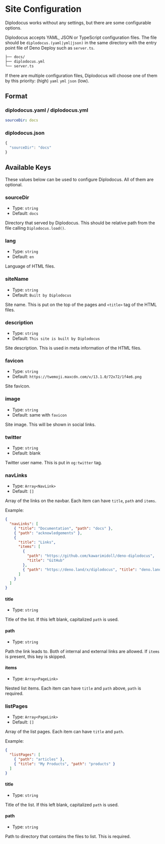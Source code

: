 # Site Configuration

Diplodocus works without any settings, but there are some configurable options.

Diplodocus accepts YAML, JSON or TypeScript configuration files. The file should
be `diplodocus.(yaml|yml|json)` in the same directory with the entry point file
of Deno Deploy such as `server.ts`.

```sh
├── docs/
├── diplodocus.yml
└── server.ts
```

If there are multiple configuration files, Diplodocus will choose one of them by
this priority: (high) `yaml` `yml` `json` (low).

## Format

### diplodocus.yaml / diplodocus.yml

```yml
sourceDir: docs
```

### diplodocus.json

```js
{
  "sourceDir": "docs"
}
```

## Available Keys

These values below can be used to configure Diplodocus. All of them are
optional.

### sourceDir

- Type: `string`
- Default: `docs`

Directory that served by Diplodocus. This should be relative path from the file
calling `Diplodocus.load()`.

### lang

- Type: `string`
- Default: `en`

Language of HTML files.

### siteName

- Type: `string`
- Default: `Built by Diplodocus`

Site name. This is put on the top of the pages and `<title>` tag of the HTML
files.

### description

- Type: `string`
- Default: `This site is built by Diplodocus`

Site description. This is used in meta information of the HTML files.

### favicon

- Type: `string`
- Default: `https://twemoji.maxcdn.com/v/13.1.0/72x72/1f4e6.png`

Site favicon.

### image

- Type: `string`
- Default: same with `favicon`

Site image. This will be shown in social links.

### twitter

- Type: `string`
- Default: blank

Twitter user name. This is put in `og:twitter` tag.

### navLinks

- Type: `Array<NavLink>`
- Default: `[]`

Array of the links on the navbar. Each item can have `title`, `path` and
`items`.

Example:

```json
{
  "navLinks": [
    { "title": "Documentation", "path": "docs" },
    { "path": "acknowledgements" },
    {
      "title": "Links",
      "items": [
        {
          "path": "https://github.com/kawarimidoll/deno-diplodocus",
          "title": "GitHub"
        },
        { "path": "https://deno.land/x/diplodocus", "title": "deno.land/x" }
      ]
    }
  ]
}
```

#### title

- Type: `string`

Title of the list. If this left blank, capitalized `path` is used.

#### path

- Type: `string`

Path the link leads to. Both of internal and external links are allowed. If
`items` is present, this key is skipped.

#### items

- Type: `Array<PageLink>`

Nested list items. Each item can have `title` and `path` above, `path` is
required.

### listPages

- Type: `Array<PageLink>`
- Default: `[]`

Array of the list pages. Each item can have `title` and `path`.

Example:

```json
{
  "listPages": [
    { "path": "articles" },
    { "title": "My Products", "path": "products" }
  ]
}
```

#### title

- Type: `string`

Title of the list. If this left blank, capitalized `path` is used.

#### path

- Type: `string`

Path to directory that contains the files to list. This is required.
